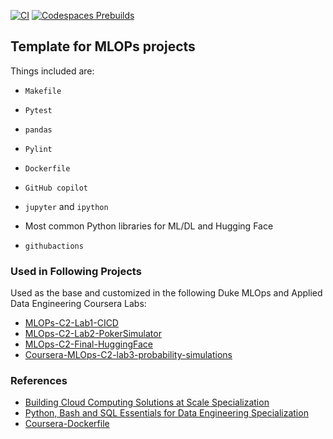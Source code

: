 [![CI](https://github.com/nogibjj/mlops-template/actions/workflows/cicd.yml/badge.svg)](https://github.com/nogibjj/mlops-template/actions/workflows/cicd.yml)
[![Codespaces Prebuilds](https://github.com/nogibjj/mlops-template/actions/workflows/codespaces/create_codespaces_prebuilds/badge.svg)](https://github.com/nogibjj/mlops-template/actions/workflows/codespaces/create_codespaces_prebuilds)

## Template for MLOPs projects

Things included are:

* `Makefile`

* `Pytest`

* `pandas`

* `Pylint`

* `Dockerfile`

* `GitHub copilot`

* `jupyter` and `ipython` 

* Most common Python libraries for ML/DL and Hugging Face

* `githubactions` 

### Used in Following Projects

Used as the base and customized in the following Duke MLOps and Applied Data Engineering Coursera Labs:

* [MLOPs-C2-Lab1-CICD](https://github.com/nogibjj/Coursera-MLOPs-Foundations-Lab-1-CICD)
* [MLOps-C2-Lab2-PokerSimulator](https://github.com/nogibjj/Coursera-MLOPs-Foundations-Lab-2-poker-simulator)
* [MLOps-C2-Final-HuggingFace](https://github.com/nogibjj/Coursera-MLOps-C2-Final-HuggingFace)
* [Coursera-MLOps-C2-lab3-probability-simulations](Coursera-MLOps-C2-lab3-probability-simulations)

### References

* [Building Cloud Computing Solutions at Scale Specialization](https://www.coursera.org/specializations/building-cloud-computing-solutions-at-scale)
* [Python, Bash and SQL Essentials for Data Engineering Specialization](https://www.coursera.org/learn/web-app-command-line-tools-for-data-engineering-duke)
* [Coursera-Dockerfile](https://gist.github.com/noahgift/82a34d56f0a8f347865baaa685d5e98d)
